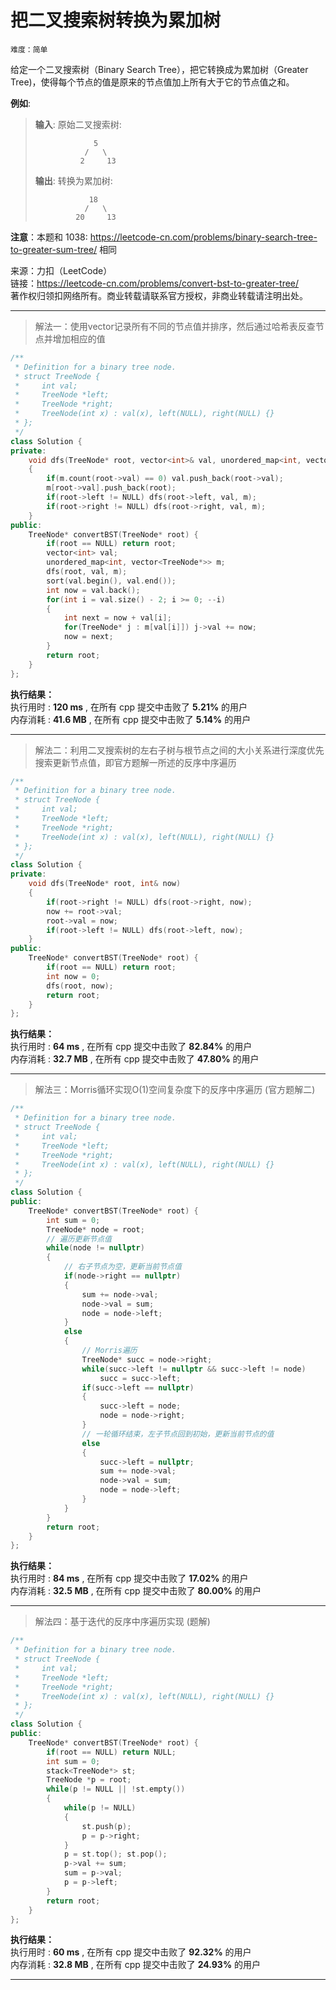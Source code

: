 # 把二叉搜索树转换为累加树 #  
`难度：简单` 

给定一个二叉搜索树（Binary Search Tree），把它转换成为累加树（Greater Tree)，使得每个节点的值是原来的节点值加上所有大于它的节点值之和。

**例如**:  
>**输入**: 原始二叉搜索树:  
>```  
>              5  
>            /   \  
>           2     13  
>```  
>**输出**: 转换为累加树:   
>```  
>             18  
>            /   \  
>          20     13  
>```  

**注意**：本题和 1038: https://leetcode-cn.com/problems/binary-search-tree-to-greater-sum-tree/ 相同  

来源：力扣（LeetCode）  
链接：https://leetcode-cn.com/problems/convert-bst-to-greater-tree/  
著作权归领扣网络所有。商业转载请联系官方授权，非商业转载请注明出处。  

---  
>解法一：使用vector记录所有不同的节点值并排序，然后通过哈希表反查节点并增加相应的值  

```C++  
/**
 * Definition for a binary tree node.
 * struct TreeNode {
 *     int val;
 *     TreeNode *left;
 *     TreeNode *right;
 *     TreeNode(int x) : val(x), left(NULL), right(NULL) {}
 * };
 */
class Solution {
private:
    void dfs(TreeNode* root, vector<int>& val, unordered_map<int, vector<TreeNode*>>& m)
    {
        if(m.count(root->val) == 0) val.push_back(root->val);
        m[root->val].push_back(root);
        if(root->left != NULL) dfs(root->left, val, m);
        if(root->right != NULL) dfs(root->right, val, m);
    }
public:
    TreeNode* convertBST(TreeNode* root) {
        if(root == NULL) return root;
        vector<int> val;
        unordered_map<int, vector<TreeNode*>> m;
        dfs(root, val, m);
        sort(val.begin(), val.end());
        int now = val.back();
        for(int i = val.size() - 2; i >= 0; --i)
        {
            int next = now + val[i];
            for(TreeNode* j : m[val[i]]) j->val += now;
            now = next;
        }
        return root;
    }
};
```  

**执行结果：**  
执行用时 : **120 ms** , 在所有 cpp 提交中击败了 **5.21%** 的用户  
内存消耗 : **41.6 MB** , 在所有 cpp 提交中击败了 **5.14%** 的用户  

---  
>解法二：利用二叉搜索树的左右子树与根节点之间的大小关系进行深度优先搜索更新节点值，即官方题解一所述的反序中序遍历  

```C++  
/**
 * Definition for a binary tree node.
 * struct TreeNode {
 *     int val;
 *     TreeNode *left;
 *     TreeNode *right;
 *     TreeNode(int x) : val(x), left(NULL), right(NULL) {}
 * };
 */
class Solution {
private:
    void dfs(TreeNode* root, int& now)
    {
        if(root->right != NULL) dfs(root->right, now);
        now += root->val;
        root->val = now;
        if(root->left != NULL) dfs(root->left, now);
    }
public:
    TreeNode* convertBST(TreeNode* root) {
        if(root == NULL) return root;
        int now = 0;
        dfs(root, now);
        return root;
    }
};
```  

**执行结果：**  
执行用时 : **64 ms** , 在所有 cpp 提交中击败了 **82.84%** 的用户  
内存消耗 : **32.7 MB** , 在所有 cpp 提交中击败了 **47.80%** 的用户  

---  
>解法三：Morris循环实现O(1)空间复杂度下的反序中序遍历 (官方题解二)  

```C++  
/**
 * Definition for a binary tree node.
 * struct TreeNode {
 *     int val;
 *     TreeNode *left;
 *     TreeNode *right;
 *     TreeNode(int x) : val(x), left(NULL), right(NULL) {}
 * };
 */
class Solution {
public:
    TreeNode* convertBST(TreeNode* root) {
        int sum = 0;
        TreeNode* node = root;
        // 遍历更新节点值
        while(node != nullptr)
        {
            // 右子节点为空，更新当前节点值
            if(node->right == nullptr)
            {
                sum += node->val;
                node->val = sum;
                node = node->left;
            }
            else
            {
                // Morris遍历
                TreeNode* succ = node->right;
                while(succ->left != nullptr && succ->left != node)
                    succ = succ->left;
                if(succ->left == nullptr)
                {
                    succ->left = node;
                    node = node->right;
                }
                // 一轮循环结束，左子节点回到初始，更新当前节点的值
                else
                {
                    succ->left = nullptr;
                    sum += node->val;
                    node->val = sum;
                    node = node->left;
                }
            }
        }
        return root;
    }
};
```  

**执行结果：**  
执行用时 : **84 ms** , 在所有 cpp 提交中击败了 **17.02%** 的用户  
内存消耗 : **32.5 MB** , 在所有 cpp 提交中击败了 **80.00%** 的用户  

---  
>解法四：基于迭代的反序中序遍历实现 (题解)  

```C++  
/**
 * Definition for a binary tree node.
 * struct TreeNode {
 *     int val;
 *     TreeNode *left;
 *     TreeNode *right;
 *     TreeNode(int x) : val(x), left(NULL), right(NULL) {}
 * };
 */
class Solution {
public:
    TreeNode* convertBST(TreeNode* root) {
        if(root == NULL) return NULL;
        int sum = 0;
        stack<TreeNode*> st;
        TreeNode *p = root;
        while(p != NULL || !st.empty())
        {
            while(p != NULL)
            {
                st.push(p);
                p = p->right;
            }
            p = st.top(); st.pop();
            p->val += sum;
            sum = p->val;
            p = p->left;
        }
        return root;
    }
};
```  

**执行结果：**  
执行用时 : **60 ms** , 在所有 cpp 提交中击败了 **92.32%** 的用户  
内存消耗 : **32.8 MB** , 在所有 cpp 提交中击败了 **24.93%** 的用户  

---  